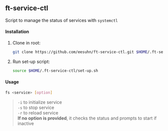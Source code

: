 ## ft-service-ctl

Script to manage the status of services with `systemctl`

#### Installation
1. Clone in root:
	```sh
	git clone https://github.com/eesuhn/ft-service-ctl.git $HOME/.ft-service-ctl
	```
2. Run set-up script:
	```sh
	source $HOME/.ft-service-ctl/set-up.sh
	```

#### Usage
```sh
fs <service> [option]
```
> `-i` to initialize service<br>
> `-s` to stop service<br>
> `-r` to reload service<br>
> <b>If no option is provided</b>, it checks the status and prompts to start if inactive
